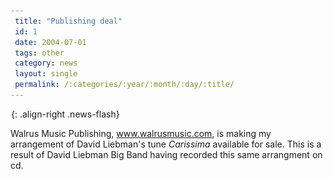 ```yaml
---
 title: "Publishing deal"
 id: 1
 date: 2004-07-01
 tags: other
 category: news
 layout: single
 permalink: /:categories/:year/:month/:day/:title/
---
```

![image-right](/assets/images/spacer.gif){: .align-right .news-flash}

Walrus Music Publishing, <a href="http://www.walrusmusic.com/">www.walrusmusic.com</a>, is making my arrangement of David Liebman's tune <cite>Carissima</cite> available for sale. This is a result of David Liebman Big Band having recorded this same arrangment on cd.

